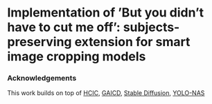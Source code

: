 # Implementation of ’But you didn’t have to cut me off’: subjects-preserving extension for smart image cropping models

### Acknowledgements
This work builds on top of [HCIC](https://github.com/bcmi/Human-Centric-Image-Cropping), [GAICD](https://github.com/HuiZeng/Grid-Anchor-based-Image-Cropping-Pytorch), [Stable Diffusion](https://github.com/runwayml/stable-diffusion), [YOLO-NAS](https://github.com/Deci-AI/super-gradients/blob/master/YOLONAS.md)

